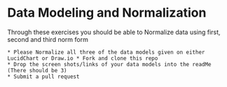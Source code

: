 # Data Modeling and Normalization

Through these exercises you should be able to Normalize data using first, second and third norm form

```
* Please Normalize all three of the data models given on either LucidChart or Draw.io * Fork and clone this repo
* Drop the screen shots/links of your data models into the readMe  (There should be 3)
* Submit a pull request
```
